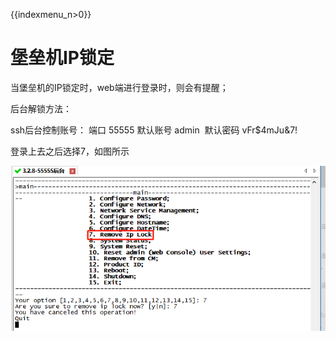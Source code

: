 {{indexmenu_n>0}}

# 堡垒机IP锁定

当堡垒机的IP锁定时，web端进行登录时，则会有提醒；

后台解锁方法：

ssh后台控制账号： 端口 55555 默认账号 admin  默认密码 vFr$4mJu&7\!

登录上去之后选择7，如图所示

![](/images/faq_super/堡垒机解锁.png)
